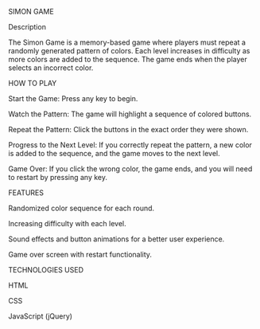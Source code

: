 SIMON GAME

Description

The Simon Game is a memory-based game where players must repeat a randomly generated pattern of colors. Each level increases in difficulty as more colors are added to the sequence. The game ends when the player selects an incorrect color.

HOW TO PLAY

Start the Game: Press any key to begin.

Watch the Pattern: The game will highlight a sequence of colored buttons.

Repeat the Pattern: Click the buttons in the exact order they were shown.

Progress to the Next Level: If you correctly repeat the pattern, a new color is added to the sequence, and the game moves to the next level.

Game Over: If you click the wrong color, the game ends, and you will need to restart by pressing any key.

FEATURES

Randomized color sequence for each round.

Increasing difficulty with each level.

Sound effects and button animations for a better user experience.

Game over screen with restart functionality.

TECHNOLOGIES USED

HTML

CSS

JavaScript (jQuery)
